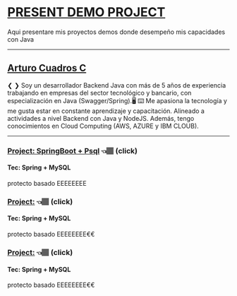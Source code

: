 # [PRESENT DEMO PROJECT](https://github.com/arturocc365/present-demo-project/blob/main/README.md)
Aqui presentare mis proyectos demos donde desempeño mis capacidades con Java
***
## [Arturo Cuadros C](https://www.linkedin.com/in/arturocuadros/)

❮ ❯ Soy un desarrollador Backend Java con más de 5 años de experiencia trabajando en empresas del sector tecnológico y bancario, con especialización en Java (Swagger/Spring).🖥
⌨️ Me apasiona la tecnología y me gusta estar en constante aprendizaje y capacitación.
Alineado a actividades a nivel Backend con Java y NodeJS. Además, tengo conocimientos en Cloud Computing (AWS, AZURE y IBM CLOUB).
***
### [Project: SpringBoot + Psql](https://github.com/arturocc365/CronogramaDePagos) 👈🏽 (click)
#### Tec: Spring + MySQL
protecto basado
EEEEEEEE

### [Project:]() 👈🏽 (click)
#### Tec: Spring + MySQL
protecto basado
EEEEEEEE€€

### [Project:]() 👈🏽 (click)
#### Tec: Spring + MySQL
protecto basado
EEEEEEEE€€
